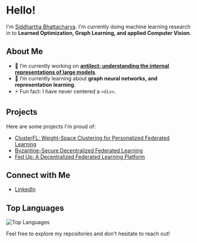 # Hello!

I'm <u>Siddhartha Bhattacharya</u>. I'm currently doing machine learning research in to **Learned Optimization, Graph Learning, and applied Computer Vision**.

## About Me

- 🔭 I’m currently working on **[antilect: understanding the internal representations of large models](https://github.com/sidb70/gmn)**.
- 🌱 I’m currently learning about **graph neural networks, and representation learning**.
- ⚡ Fun fact: I have never centered a `<div>`.

## Projects

Here are some projects I'm proud of:
- [ClusterFL: Weight-Space Clustering for Personalized Federated Learning](https://github.com/sidb70/clusterFL)
- [Byzantine-Secure Decentralized Federated Learning](https://github.com/sidb70/DFL-Secure-Aggregation)
- [Fed Up: A Decentralized Federated Learning Platform](https://github.com/sidb70/SpartaHackFed)

## Connect with Me
- [LinkedIn](https://www.linkedin.com/in/sid-bhat/)

## Top Languages

![Top Languages](https://github-readme-stats.vercel.app/api/top-langs/?username=sidb70&layout=compact)

Feel free to explore my repositories and don't hesitate to reach out!

